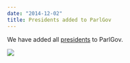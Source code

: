 ```yaml
---
date: "2014-12-02"
title: Presidents added to ParlGov
---
```


We have added all [presidents](http://dev.parlgov.org/documentation/table/politician_president/) to ParlGov.

![](/images/parliament-european-union.jpg)
